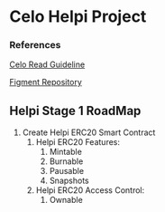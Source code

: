 # Celo Helpi Project
### References
[Celo Read Guideline](https://docs.google.com/document/d/13LWLrWzZ34M0ldWGeDANcWxw9nEWk3AX3VwXRBIOs1M/edit)

[Figment Repository](https://github.com/aglamadrid19/datahub-learn.git)

## Helpi Stage 1 RoadMap

 1. Create Helpi ERC20 Smart Contract
	 1. Helpi ERC20 Features:
		 1. Mintable
		 2. Burnable
		 3. Pausable
		 4. Snapshots
	 2. Helpi ERC20 Access Control:
		 1.  Ownable
	

<!--stackedit_data:
eyJoaXN0b3J5IjpbMTg0MTk0ODMwNywtMTgwMjk0MDU5MCwtMT
gyNzUxMzg0NCwxNzY2MjYzNTQ5LC0xMDAwNDcxODQzLDEzNzc1
OTg2OTIsLTU2MjEzNjMxXX0=
-->